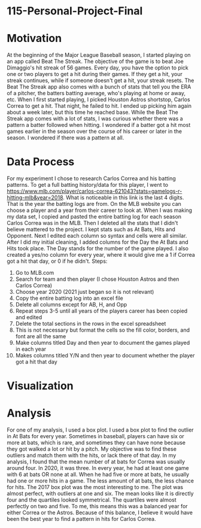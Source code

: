 # 115-Personal-Project-Final
# Motivation
At the beginning of the Major League Baseball season, I started playing on an app called Beat The Streak. The objective of the game is to beat Joe Dimaggio's hit streak of 56 games. Every day, you have the option to pick one or two players to get a hit during their games. If they get a hit, your streak continues, while if someone doesn't get a hit, your streak resets. The Beat The Streak app also comes with a bunch of stats that tell you the ERA of a pitcher, the batters batting average, who's playing at home or away, etc. When I first started playing, I picked Houston Astros shortstop, Carlos Correa to get a hit. That night, he failed to hit. I ended up picking him again about a week later, but this time he reached base. While the Beat The Streak app comes with a lot of stats, I was curious whether there was a pattern a batter followed when hitting. I wondered if a batter got a hit most games earlier in the season over the course of his career or later in the season. I wondered if there was a pattern at all. 

# Data Process
For my experiment I chose to research Carlos Correa and his batting patterns. To get a full batting history/data for this player, I went to https://www.mlb.com/player/carlos-correa-621043?stats=gamelogs-r-hitting-mlb&year=2018. What is noticeable in this link is the last 4 digits. That is the year the batting logs are from. On the MLB website you can choose a player and a year from their career to look at. When I was making my data set, I copied and pasted the entire batting log for each season Carlos Correa was in the MLB. Then I deleted all the stats that I didn't believe mattered to the project. I kept stats such as At Bats, Hits and Opponent. Next I edited each column so syntax and cells were all similar. After I did my initial cleaning, I added columns for the Day the At Bats and Hits took place. The Day stands for the number of the game played. I also created a yes/no column for every year, where it would give me a 1 if Correa got a hit that day, or 0 if he didn't. 
Steps:
1. Go to MLB.com
2. Search for team and then player (I chose Houston Astros and then Carlos Correa)
3. Choose year 2020 (2021 just began so it is not relevant)
4. Copy the entire batting log into an excel file
5. Delete all columns except for AB, H, and Opp
6. Repeat steps 3-5 until all years of the players career has been copied and edited
7. Delete the total sections in the rows in the excel spreadsheet
8. This is not necessary but format the cells so the fill color, borders, and font are all the same
9. Make columns titled Day and then year to document the games played in each year
10. Makes columns titled Y/N and then year to document whether the player got a hit that day

# Visualization

# Analysis
For one of my analysis, I used a box plot. I used a box plot to find the outlier in At Bats for every year. Sometimes in baseball, players can have six or more at bats, which is rare, and sometimes they can have none because they got walked a lot or hit by a pitch. My objective was to find these outliers and match them with the hits, or lack there of that day. In my analysis, I found that the mean number of at bats for Correa was usually around four. In 2020, it was three. In every year, he had at least one game with 6 at bats OR none at all. When he had five or more at bats, he usually had one or more hits in a game. The less amount of at bats, the less chance for hits. The 2017 box plot was the most interesting to me. The plot was almost perfect, with outliers at one and six. The mean looks like it is directly four and the quartiles looked symmetrical. The quartiles were almost perfectly on two and five. To me, this means this was a balanced year for either Correa or the Astros. Because of this balance, I believe it would have been the best year to find a pattern in hits for Carlos Correa.




